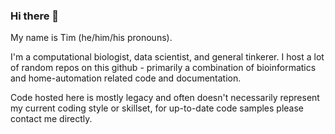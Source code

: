 ### Hi there 👋

My name is Tim (he/him/his pronouns). 

I'm a computational biologist, data scientist, and general tinkerer. I host a lot of random repos on this github - primarily a combination of bioinformatics and home-automation related code and documentation. 

Code hosted here is mostly legacy and often doesn't necessarily represent my current coding style or skillset, for up-to-date code samples please contact me directly. 


<!--
**tgjohnst/tgjohnst** is a ✨ _special_ ✨ repository because its `README.md` (this file) appears on your GitHub profile.

Here are some ideas to get you started:

- 🔭 I’m currently working on ...
- 🌱 I’m currently learning ...
- 👯 I’m looking to collaborate on ...
- 🤔 I’m looking for help with ...
- 💬 Ask me about ...
- 📫 How to reach me: ...
- 😄 Pronouns: ...
- ⚡ Fun fact: ...
-->
